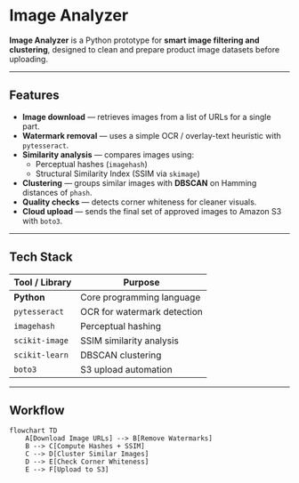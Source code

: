 # Image Analyzer

**Image Analyzer** is a Python prototype for **smart image filtering and clustering**, designed to clean and prepare product image datasets before uploading.

---

## Features

- **Image download** — retrieves images from a list of URLs for a single part.
- **Watermark removal** — uses a simple OCR / overlay-text heuristic with `pytesseract`.
- **Similarity analysis** — compares images using:  
  - Perceptual hashes (`imagehash`)  
  - Structural Similarity Index (SSIM via `skimage`)  
- **Clustering** — groups similar images with **DBSCAN** on Hamming distances of `phash`.
- **Quality checks** — detects corner whiteness for cleaner visuals.
- **Cloud upload** — sends the final set of approved images to Amazon S3 with `boto3`.

---

## Tech Stack

| Tool / Library   | Purpose |
|------------------|---------|
| **Python**       | Core programming language |
| `pytesseract`    | OCR for watermark detection |
| `imagehash`      | Perceptual hashing |
| `scikit-image`   | SSIM similarity analysis |
| `scikit-learn`   | DBSCAN clustering |
| `boto3`          | S3 upload automation |

---

## Workflow

```mermaid
flowchart TD
    A[Download Image URLs] --> B[Remove Watermarks]
    B --> C[Compute Hashes + SSIM]
    C --> D[Cluster Similar Images]
    D --> E[Check Corner Whiteness]
    E --> F[Upload to S3]
